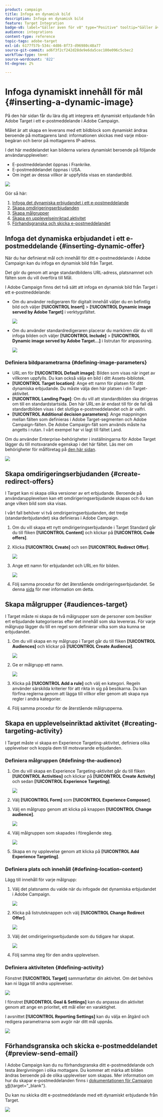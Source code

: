 ```yaml
---
product: campaign
title: Infoga en dynamisk bild
description: Infoga en dynamisk bild
feature: Target Integration
badge-v8: label="Gäller även för v8" type="Positive" tooltip="Gäller även Campaign v8"
audience: integrations
content-type: reference
topic-tags: adobe-target
exl-id: 6177f57b-534c-4d86-8f73-d96980c48a77
source-git-commit: ad6f3f2cf242d28de9e6da5cec100e096c5cbec2
workflow-type: tm+mt
source-wordcount: '822'
ht-degree: 2%

---
```


# Infoga dynamiskt innehåll för mål {#inserting-a-dynamic-image}



På den här sidan får du lära dig att integrera ett dynamiskt erbjudande från Adobe Target i ett e-postmeddelande i Adobe Campaign.

Målet är att skapa en leverans med ett bildblock som dynamiskt ändras beroende på mottagarens land: informationen skickas med varje mbox-begäran och beror på mottagarens IP-adress.

I det här meddelandet kan bilderna variera dynamiskt beroende på följande användarupplevelser:

* E-postmeddelandet öppnas i Frankrike.
* E-postmeddelandet öppnas i USA.
* Om inget av dessa villkor är uppfyllda visas en standardbild.

![](assets/target_4.png)

Gör så här:

1. [Infoga det dynamiska erbjudandet i ett e-postmeddelande](../../integrations/using/inserting-a-dynamic-image.md#inserting-dynamic-offer)
1. [Skapa omdirigeringserbjudanden](../../integrations/using/inserting-a-dynamic-image.md#create-redirect-offers)
1. [Skapa målgrupper](../../integrations/using/inserting-a-dynamic-image.md#audiences-target)
1. [Skapa en upplevelseinriktad aktivitet](../../integrations/using/inserting-a-dynamic-image.md#creating-targeting-activity)
1. [Förhandsgranska och skicka e-postmeddelandet](../../integrations/using/inserting-a-dynamic-image.md#preview-send-email)

## Infoga det dynamiska erbjudandet i ett e-postmeddelande {#inserting-dynamic-offer}

När du har definierat mål och innehåll för ditt e-postmeddelande i Adobe Campaign kan du infoga en dynamisk bild från Target.

Det gör du genom att ange standardbildens URL-adress, platsnamnet och fälten som du vill överföra till Mål.

I Adobe Campaign finns det två sätt att infoga en dynamisk bild från Target i ett e-postmeddelande:

* Om du använder redigeraren för digitalt innehåll väljer du en befintlig bild och väljer **[!UICONTROL Insert]** > **[!UICONTROL Dynamic image served by Adobe Target]** i verktygsfältet.

  ![](assets/target_5.png)

* Om du använder standardredigeraren placerar du markören där du vill infoga bilden och väljer **[!UICONTROL Include]** > **[!UICONTROL Dynamic image served by Adobe Target...]** i listrutan för anpassning.

  ![](assets/target_12.png)

### Definiera bildparametrarna {#defining-image-parameters}

* URL:en för **[!UICONTROL Default image]**: Bilden som visas när inget av villkoren uppfylls. Du kan också välja en bild i ditt Assets-bibliotek.
* **[!UICONTROL Target location]**: Ange ett namn för platsen för ditt dynamiska erbjudande. Du måste välja den här platsen i din Target-aktivitet.
* **[!UICONTROL Landing Page]**: Om du vill att standardbilden ska dirigeras om till en standardstartsida. Den här URL:en är endast till för de fall då standardbilden visas i det slutliga e-postmeddelandet och är valfri.
* **[!UICONTROL Additional decision parameters]**: Ange mappningen mellan fälten som definieras i Adobe Target-segmenten och Adobe Campaign-fälten. De Adobe Campaign-fält som används måste ha angetts i rutan. I vårt exempel har vi lagt till fältet Land.

Om du använder Enterprise-behörigheter i inställningarna för Adobe Target lägger du till motsvarande egenskap i det här fältet. Läs mer om behörigheter för målföretag på [den här sidan](https://experienceleague.adobe.com/docs/target/using/administer/manage-users/enterprise/properties-overview.html?lang=sv-SE).

![](assets/target_13.png)

## Skapa omdirigeringserbjudanden {#create-redirect-offers}

I Target kan ni skapa olika versioner av ert erbjudande. Beroende på användarupplevelsen kan ett omdirigeringserbjudande skapas och du kan ange vilken bild som ska visas.

I vårt fall behöver vi två omdirigeringserbjudanden, det tredje (standarderbjudandet) ska definieras i Adobe Campaign.

1. Om du vill skapa ett nytt omdirigeringserbjudande i Target Standard går du till fliken **[!UICONTROL Content]** och klickar på **[!UICONTROL Code offers]**.

1. Klicka **[!UICONTROL Create]** och sen **[!UICONTROL Redirect Offer]**.

   ![](assets/target_9.png)

1. Ange ett namn för erbjudandet och URL:en för bilden.

   ![](assets/target_6.png)

1. Följ samma procedur för det återstående omdirigeringserbjudandet. Se denna [sida](https://experienceleague.adobe.com/docs/target/using/experiences/offers/offer-redirect.html?lang=sv-SE) för mer information om detta.

## Skapa målgrupper {#audiences-target}

I Target måste ni skapa de två målgrupper som de personer som besöker ert erbjudande kategoriseras efter det innehåll som ska levereras. För varje målgrupp lägger du till en regel som definierar vilka som ska kunna se erbjudandet.

1. Om du vill skapa en ny målgrupp i Target går du till fliken **[!UICONTROL Audiences]** och klickar på **[!UICONTROL Create Audience]**.

   ![](assets/audiences_1.png)

1. Ge er målgrupp ett namn.

   ![](assets/audiences_2.png)

1. Klicka på **[!UICONTROL Add a rule]** och välj en kategori. Regeln använder särskilda kriterier för att rikta in sig på besökarna. Du kan förfina reglerna genom att lägga till villkor eller genom att skapa nya regler i andra kategorier.

1. Följ samma procedur för de återstående målgrupperna.

## Skapa en upplevelseinriktad aktivitet {#creating-targeting-activity}

I Target måste vi skapa en Experience Targeting-aktivitet, definiera olika upplevelser och koppla dem till motsvarande erbjudanden.

### Definiera målgruppen {#defining-the-audience}

1. Om du vill skapa en Experience Targeting-aktivitet går du till fliken **[!UICONTROL Activities]** och klickar på **[!UICONTROL Create Activity]** och sedan **[!UICONTROL Experience Targeting]**.

   ![](assets/target_10.png)

1. Välj **[!UICONTROL Form]** som **[!UICONTROL Experience Composer]**.

1. Välj en målgrupp genom att klicka på knappen **[!UICONTROL Change audience]**.

   ![](assets/target_10_2.png)

1. Välj målgruppen som skapades i föregående steg.

   ![](assets/target_10_3.png)

1. Skapa en ny upplevelse genom att klicka på **[!UICONTROL Add Experience Targeting]**.

### Definiera plats och innehåll {#defining-location-content}

Lägg till innehåll för varje målgrupp:

1. Välj det platsnamn du valde när du infogade det dynamiska erbjudandet i Adobe Campaign.

   ![](assets/target_15.png)

1. Klicka på listruteknappen och välj **[!UICONTROL Change Redirect Offer]**.

   ![](assets/target_content.png)

1. Välj det omdirigeringserbjudande som du tidigare har skapat.

   ![](assets/target_content_2.png)

1. Följ samma steg för den andra upplevelsen.

### Definiera aktiviteten {#defining-activity}

Fönstret **[!UICONTROL Target]** sammanfattar din aktivitet. Om det behövs kan ni lägga till andra upplevelser.

![](assets/target_experience.png)

I fönstret **[!UICONTROL Goal & Settings]** kan du anpassa din aktivitet genom att ange en prioritet, ett mål eller en varaktighet.

I avsnittet **[!UICONTROL Reporting Settings]** kan du välja en åtgärd och redigera parametrarna som avgör när ditt mål uppnås.

![](assets/target_experience_2.png)

## Förhandsgranska och skicka e-postmeddelandet {#preview-send-email}

I Adobe Campaign kan du nu förhandsgranska ditt e-postmeddelande och testa återgivningen i olika mottagare. Du kommer att märka att bilden ändras beroende på de olika upplevelser som skapas. Mer information om hur du skapar e-postmeddelanden finns i [dokumentationen för Campaign v8](https://experienceleague.adobe.com/docs/campaign/campaign-v8/send/emails/defining-the-email-content.html?lang=sv-SE){target="_blank"}.

Du kan nu skicka ditt e-postmeddelande med ett dynamiskt erbjudande från Target.

![](assets/target_20.png)
